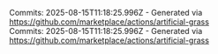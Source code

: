 Commits: 2025-08-15T11:18:25.996Z - Generated via https://github.com/marketplace/actions/artificial-grass
<br>
Commits: 2025-08-15T11:18:25.996Z - Generated via https://github.com/marketplace/actions/artificial-grass
<br>
